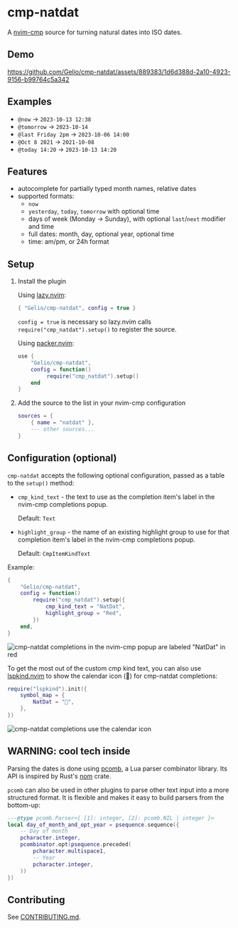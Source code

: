 # cmp-natdat

A [nvim-cmp](https://github.com/hrsh7th/nvim-cmp) source for turning natural
dates into ISO dates.

## Demo

https://github.com/Gelio/cmp-natdat/assets/889383/1d6d388d-2a10-4923-9156-b99764c5a342

## Examples

- `@now` -> `2023-10-13 12:38`
- `@tomorrow` -> `2023-10-14`
- `@last Friday 2pm` -> `2023-10-06 14:00`
- `@Oct 8 2021` -> `2021-10-08`
- `@today 14:20` -> `2023-10-13 14:20`

## Features

- autocomplete for partially typed month names, relative dates
- supported formats:
  - `now`
  - `yesterday`, `today`, `tomorrow` with optional time
  - days of week (Monday -> Sunday), with optional `last`/`next` modifier and
    time
  - full dates: month, day, optional year, optional time
  - time: am/pm, or 24h format

## Setup

1. Install the plugin

   Using [lazy.nvim](https://github.com/folke/lazy.nvim):

   ```lua
   { "Gelio/cmp-natdat", config = true }
   ```

   `config = true` is necessary so lazy.nvim calls
   `require("cmp_natdat").setup()` to register the source.

   Using [packer.nvim](https://github.com/wbthomason/packer.nvim):

   ```lua
   use {
       "Gelio/cmp-natdat",
       config = function()
            require("cmp_natdat").setup()
       end
   }
   ```

2. Add the source to the list in your nvim-cmp configuration

   ```lua
   sources = {
       { name = "natdat" },
       --- other sources...
   }
   ```

## Configuration (optional)

`cmp-natdat` accepts the following optional configuration, passed as a table to
the `setup()` method:

- `cmp_kind_text` - the text to use as the completion item's label in the
  nvim-cmp completions popup.

  Default: `Text`

- `highlight_group` - the name of an existing highlight group to use for that
  completion item's label in the nvim-cmp completions popup.

  Default: `CmpItemKindText`

Example:

```lua
{
    "Gelio/cmp-natdat",
    config = function()
        require("cmp_natdat").setup({
            cmp_kind_text = "NatDat",
            highlight_group = "Red",
        })
    end,
}
```

![cmp-natdat completions in the nvim-cmp popup are labeled "NatDat" in red](https://github.com/Gelio/cmp-natdat/assets/889383/52730df8-e355-4f4e-842f-d4cb283fbb12)

To get the most out of the custom cmp kind text, you can also use
[lspkind.nvim](https://github.com/onsails/lspkind.nvim) to show the calendar
icon (📆) for cmp-natdat completions:

```lua
require("lspkind").init({
    symbol_map = {
        NatDat = "📅",
    },
})
```

![cmp-natdat completions use the calendar icon](https://github.com/Gelio/cmp-natdat/assets/889383/9bf4df4c-fdfb-44d7-a60f-2a8370c94935)

## WARNING: cool tech inside

Parsing the dates is done using [pcomb](./lua/pcomb/), a Lua parser combinator
library. Its API is inspired by Rust's [nom](https://github.com/rust-bakery/nom)
crate.

`pcomb` can also be used in other plugins to parse other text input into a more
structured format. It is flexible and makes it easy to build parsers from the
bottom-up:

```lua
---@type pcomb.Parser<{ [1]: integer, [2]: pcomb.NIL | integer }>
local day_of_month_and_opt_year = psequence.sequence({
    -- Day of month
    pcharacter.integer,
    pcombinator.opt(psequence.preceded(
        pcharacter.multispace1,
        -- Year
        pcharacter.integer,
    ))
})
```

## Contributing

See [CONTRIBUTING.md](./CONTRIBUTING.md).

